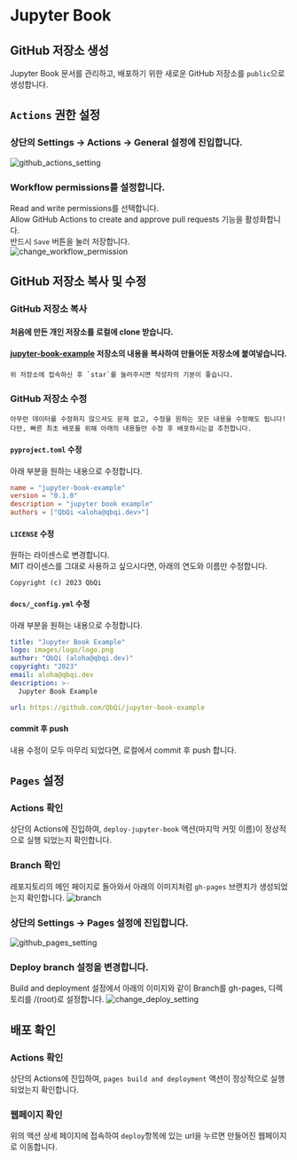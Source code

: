 # Jupyter Book

## GitHub 저장소 생성
Jupyter Book 문서를 관리하고, 배포하기 위한 새로운 GitHub 저장소를 `public`으로 생성합니다.

## `Actions` 권한 설정
### 상단의 Settings -> Actions -> General 설정에 진입합니다.
![github_actions_setting](../images/jupyter_book/github_actions_setting.png)

### Workflow permissions를 설정합니다.
Read and write permissions를 선택합니다.  
Allow GitHub Actions to create and approve pull requests 기능을 활성화합니다.  
반드시 `Save` 버튼을 눌러 저장합니다.  
![change_workflow_permission](../images/jupyter_book/change_workflow_permission.png)

## GitHub 저장소 복사 및 수정
### GitHub 저장소 복사
#### 처음에 만든 개인 저장소를 로컬에 clone 받습니다.
#### [jupyter-book-example](https://github.com/QbQi/jupyter-book-example) 저장소의 내용을 복사하여 만들어둔 저장소에 붙여넣습니다.
```{note}
위 저장소에 접속하신 후 `star`를 눌러주시면 작성자의 기분이 좋습니다.
```

### GitHub 저장소 수정
```{note}
아무런 데이터를 수정하지 않으셔도 문제 없고, 수정을 원하는 모든 내용을 수정해도 됩니다!  
다만, 빠른 최초 배포를 위해 아래의 내용들만 수정 후 배포하시는걸 추천합니다.
```
#### `pyproject.toml` 수정
아래 부분을 원하는 내용으로 수정합니다.
```toml
name = "jupyter-book-example"
version = "0.1.0"
description = "jupyter book example"
authors = ["QbQi <aloha@qbqi.dev>"]
```

#### `LICENSE` 수정
원하는 라이센스로 변경합니다.  
MIT 라이센스를 그대로 사용하고 싶으시다면, 아래의 연도와 이름만 수정합니다.
```
Copyright (c) 2023 QbQi
```

#### `docs/_config.yml` 수정
아래 부분을 원하는 내용으로 수정합니다.
```yml
title: "Jupyter Book Example"
logo: images/logo/logo.png
author: "QbQi (aloha@qbqi.dev)"
copyright: "2023"
email: aloha@qbqi.dev
description: >-
  Jupyter Book Example

url: https://github.com/QbQi/jupyter-book-example
```

#### commit 후 push
내용 수정이 모두 마무리 되었다면, 로컬에서 commit 후 push 합니다.

## `Pages` 설정
### Actions 확인
상단의 Actions에 진입하여, `deploy-jupyter-book` 액션(마지막 커밋 이름)이 정상적으로 실행 되었는지 확인합니다.

### Branch 확인
레포지토리의 메인 페이지로 돌아와서 아래의 이미지처럼 `gh-pages` 브랜치가 생성되었는지 확인합니다.
![branch](../images/jupyter_book/branch.png)

### 상단의 Settings -> Pages 설정에 진입합니다.
![github_pages_setting](../images/jupyter_book/github_pages_setting.png)

### Deploy branch 설정을 변경합니다.
Build and deployment 설정에서 아래의 이미지와 같이 Branch를 gh-pages, 디렉토리를 /(root)로 설정합니다.
![change_deploy_setting](../images/jupyter_book/change_deploy_setting.png)

## 배포 확인
### Actions 확인
상단의 Actions에 진입하여, `pages build and deployment` 액션이 정상적으로 실행 되었는지 확인합니다.

### 웹페이지 확인
위의 액션 상세 페이지에 접속하여 `deploy`항목에 있는 url을 누르면 만들어진 웹페이지로 이동합니다.
